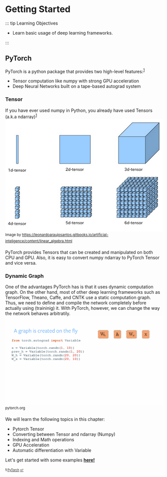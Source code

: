 ---
---
# Getting Started

::: tip Learning Objectives

- Learn basic usage of deep learning frameworks.

:::

## PyTorch

PyTorch is a python package that provides two high-level features:<sup id="a1">[1](#f1)</sup>

- Tensor computation like numpy with strong GPU acceleration
- Deep Neural Networks built on a tape-based autograd system

### Tensor

If you have ever used numpy in Python, you already have used Tensors (a.k.a ndarray)<sup id="a1">[1](#f1)</sup>
![tensor_illustration](./images/tensor.png)
<sup>Image by <https://leonardoaraujosantos.gitbooks.io/artificial-inteligence/content/linear_algebra.html></sup>

PyTorch provides Tensors that can be created and manipulated on both CPU and GPU. Also, it is easy to convert numpy ndarray to PyTorch Tensor and vice versa.

### Dynamic Graph

One of the advantages PyTorch has is that it uses dynamic computation graph. On the other hand, most of other deep learning frameworks such as TensorFlow, Theano, Caffe, and CNTK use a static computation graph. Thus, we need to define and compile the network completely before actually using (traininig) it. With PyTorch, however, we can change the way the network behaves arbitratily.
![dynamic-graph](./images/dynamic_graph.gif)
<sup>pytorch.org</sup>

We will learn the following topics in this chapter:

- Pytorch Tensor
- Converting between Tensor and ndarray (Numpy)
- Indexing and Math operations
- GPU Acceleration
- Automatic differentiation with Variable

Let's get started with some examples **[here!](https://github.com/ast0414/CSE6250BDH-LAB-DL/blob/master/0_Intro_PyTorch.ipynb)**

<sub><sup><b id="f1">1</b> [PyTorch](http://pytorch.org/about/) [↩](#a1)</sup></sub>

<!---
<sub><sup><b id="f1">1</b> REFERENCE [↩](#a1)</sup></sub>
-->